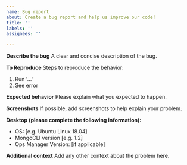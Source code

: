 ```yaml
---
name: Bug report
about: Create a bug report and help us improve our code!
title: ''
labels: ''
assignees: ''

---
```


**Describe the bug**
A clear and concise description of the bug.

**To Reproduce**
Steps to reproduce the behavior:
1. Run '...'
2. See error

**Expected behavior**
Please explain what you expected to happen.

**Screenshots**
If possible, add screenshots to help explain your problem.

**Desktop (please complete the following information):**
 - OS: [e.g. Ubuntu Linux 18.04]
 - MongoCLI version [e.g. 1.2]
 - Ops Manager Version: [if applicable]

**Additional context**
Add any other context about the problem here.
